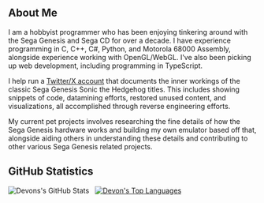 ## About Me
I am a hobbyist programmer who has been enjoying tinkering around with the Sega Genesis and Sega CD for over a decade. I have experience programming in
C, C++, C#, Python, and Motorola 68000 Assembly, alongside experience working with OpenGL/WebGL. I've also been picking up web development, including
programming in TypeScript.

I help run a [Twitter/X account](https://twitter.com/SCDDeconstruct) that documents the inner workings of the classic Sega Genesis Sonic the Hedgehog titles.
This includes showing snippets of code, datamining efforts, restored unused content, and visualizations, all accomplished through reverse engineering efforts.

My current pet projects involves researching the fine details of how the Sega Genesis hardware works and building my own emulator based off that, alongside
aiding others in understanding these details and contributing to other various Sega Genesis related projects.

## GitHub Statistics
![Devons's GitHub Stats](https://github-readme-stats.vercel.app/api?username=devon-artmeier&show_icons=true&hide_title=true&hide_rank=true&exclude_repo=glad-opengl-3.2&theme=material-palenight)&nbsp;&nbsp;
[![Devon's Top Languages](https://github-readme-stats.vercel.app/api/top-langs/?username=devon-artmeier&layout=compact&exclude_repo=glad-opengl-3.2&theme=material-palenight)](https://github.com/devon-artmeier)
